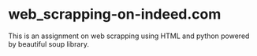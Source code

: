 # web_scrapping-on-indeed.com
This is an assignment on web scrapping using HTML and python powered by beautiful soup library.
